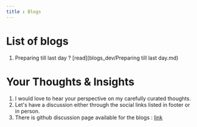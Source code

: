 ```yaml
---
title : Blogs
---
```


# List of blogs 

1. Preparing till last day ? [read](blogs_dev/Preparing till last day.md)


# Your Thoughts & Insights 
1. I would love to hear your perspective on my carefully curated thoughts.
2. Let's have a discussion either through the social links listed in footer or in person.
3. There is github discussion page available for the blogs : [link](https://github.com/rohitdavas/rohitdavas.github.io/discussions)